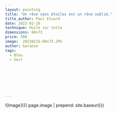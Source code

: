 ```yaml
---
layout: painting
title: "Un rêve sans étoiles est un rêve oublié."                     
title_author: Paul Eluard                                             
date: 2022-02-16
technique: Huile sur toile 
dimensions: 60x73
price: 500
image:  20220216-60x73.JPG
author: Garanse
tags:
  - Bleu
  - Vert
  
  
  
  
  
  
  
---
```

![Image]({{ page.image | prepend: site.baseurl}})

